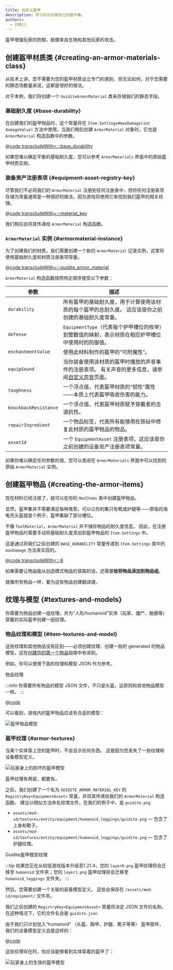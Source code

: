 ```yaml
---
title: 自定义盔甲
description: 学习如何创建自己的盔甲集。
authors:
  - IMB11
---
```


盔甲增强玩家的防御，抵御来自生物和其他玩家的攻击。

## 创建盔甲材质类 {#creating-an-armor-materials-class}

从技术上讲，您不需要为您的盔甲材质设立专门的类别，但无论如何，对于您需要的静态场数量来说，这都是很好的做法。

对于本例，我们将创建一个 `GuiditeArmorMaterial` 类来存储我们的静态字段。

### 基础耐久度 {#base-durability}

在创建我们的盔甲物品时，这个常量将在 `Item.Settings#maxDamage(int damageValue)` 方法中使用，当我们稍后创建 `ArmorMaterial` 对象时，它也是 `ArmorMaterial` 构造函数中的参数。

@[code transcludeWith=:::base_durability](@/reference/latest/src/main/java/com/example/docs/item/armor/GuiditeArmorMaterial.java)

如果您难以确定平衡的基础耐久度，您可以参考 `ArmorMaterials` 界面中的原始盔甲材质实例。

### 装备资产注册表项 {#equipment-asset-registry-key}

尽管我们不必将我们的 `ArmorMaterial` 注册到任何注册表中，但将任何注册表项存储为常量通常是一种很好的做法，因为游戏将使用它来找到我们盔甲的相关纹理。

@[code transcludeWith=:::material_key](@/reference/latest/src/main/java/com/example/docs/item/armor/GuiditeArmorMaterial.java)

我们稍后会将其传递给 `ArmorMaterial` 构造函数。

### `ArmorMaterial` 实例 {#armormaterial-instance}

为了创建我们的材质，我们需要创建一个新的 `ArmorMaterial` 记录实例，这里将使用基础耐久度和材质注册表项常量。

@[code transcludeWith=:::guidite_armor_material](@/reference/latest/src/main/java/com/example/docs/item/armor/GuiditeArmorMaterial.java)

`ArmorMaterial` 构造函数按照特定顺序接受以下参数：

| 参数                    | 描述                                                                   |
| --------------------- | -------------------------------------------------------------------- |
| `durability`          | 所有盔甲的基础耐久度，用于计算使用该材质的每个盔甲的总耐久度。 这应该是你之前创建的基础耐久度常量。                   |
| `defense`             | `EquipmentType`（代表每个护甲槽位的枚举）到整数值的映射，表示材质在相应护甲槽位中使用时的防御值。             |
| `enchantmentValue`    | 使用此材料制作的盔甲的“可附魔性”。                                                   |
| `equipSound`          | 当你装备使用该材质的盔甲时播放的声音事件的注册表项。 有关声音的更多信息，请参阅[自定义声音](../sounds/custom)页面。 |
| `toughness`           | 一个浮点值，代表盔甲材质的“韧性”属性——本质上代表盔甲吸收伤害的能力。                                 |
| `knockbackResistance` | 一个浮点值，代表盔甲材质赋予穿戴者的击退抗性。                                              |
| `repairIngredient`    | 一个物品标签，代表所有能够用在铁砧中修复此材质的盔甲物品的物品。                                     |
| `assetId`             | 一个 `EquipmentAsset` 注册表项，这应该是你之前创建的设备资产注册表项常量。                       |

如果你难以确定任何参数的值，您可以查阅在 `ArmorMaterials` 界面中可以找到的原始 `ArmorMaterial` 实例。

## 创建盔甲物品 {#creating-the-armor-items}

现在材料已经注册了，就可以在你的 `ModItems` 类中创建盔甲物品。

显然，盔甲集并不需要满足每种类型，可以让你的集只有靴或护腿等——原版的海龟壳头盔就是个例子，盔甲集缺了部分槽位。

不像 `ToolMaterial`，`ArmorMaterial` 并不储存物品的耐久度信息。 因此，在注册盔甲物品时需要手动将基础耐久度添加到盔甲物品的 `Item.Settings` 中。

这是通过将我们之前创建的 `BASE_DURABILITY` 常量传递到 `Item.Settings` 类中的 `maxDamage` 方法来实现的。

@[code transcludeWith=:::6](@/reference/latest/src/main/java/com/example/docs/item/ModItems.java)

如果需要让物品能从创造模式物品栏获取的话，还需要**给将物品添加到物品组**。

就像所有物品一样，要为这些物品创建翻译键。

## 纹理与模型 {#textures-and-models}

你需要为物品创建一组纹理，并为“人形/humanoid”实体（玩家、僵尸、骷髅等）穿戴的实际盔甲创建一组纹理。

### 物品纹理和模型 {#item-textures-and-model}

这些纹理和其他物品没有区别——必须创建纹理、创建一般的 generated 的物品模型，这在[创建你的第一个物品](./first-item#adding-a-texture-and-model)指南中有讲到。

例如，你可以使用下面的纹理和模型 JSON 作为参考。

<DownloadEntry visualURL="/assets/develop/items/armor_0.png" downloadURL="/assets/develop/items/example_armor_item_textures.zip">物品纹理</DownloadEntry>

:::info
你需要所有物品的模型 JSON 文件，不只是头盔，这原则和其他物品模型一样。
:::

@[code](@/reference/latest/src/main/generated/assets/example-mod/models/item/guidite_helmet.json)

可以看到，游戏内的盔甲物品应该有合适的模型：

![盔甲物品模型](/assets/develop/items/armor_1.png)

### 盔甲纹理 {#armor-textures}

当某个实体穿上您的盔甲时，不会显示任何东西。 这是因为您丢失了一些纹理和设备模型定义。

![玩家身上的损坏的盔甲模型](/assets/develop/items/armor_2.png)

盔甲纹理有两层，都要有。

之前，我们创建了一个名为 `GUIDITE_ARMOR_MATERIAL_KEY` 的 `RegistryKey<EquipmentAsset>` 常量，并将其传递给我们的 `ArmorMaterial` 构造函数。 建议以相似方法命名纹理文件，在我们的例子中，是 `guidite.png`

- `assets/mod-id/textures/entity/equipment/humanoid_leggings/guidite.png` — 包含了上身和靴子。
- `assets/mod-id/textures/entity/equipment/humanoid_leggings/guidite.png` — 包含了护腿纹理。

<DownloadEntry downloadURL="/assets/develop/items/example_armor_layer_textures.zip">Guidite盔甲模型纹理</DownloadEntry>

:::tip
如果您正在从较低游戏版本升级至1.21.4，您的 `layer0.png` 盔甲纹理将会迁移至 `humanoid` 文件夹；您的 `layer1.png` 盔甲纹理将会迁移至`humanoid_leggings` 文件夹。
:::

然后，您需要创建一个关联的装备模型定义。 这些会保存在 `/assets/mod-id/equipment/` 文件夹。

我们之前创建的 `RegistryKey<EquipmentAsset>` 常量将决定 JSON 文件的名称。 在这种情况下，它的文件名会是 `guidite.json`

由于我们只计划加入“humanoid” （头盔、胸甲、护腿、靴子等等） 盔甲部件，我们的设备模型定义会是这样的：

@[code](@/reference/latest/src/main/resources/assets/example-mod/equipment/guidite.json)

这些纹理存在时，你应该能够看到实体穿着的盔甲了：

![玩家身上的生效的盔甲模型](/assets/develop/items/armor_3.png)

<!-- TODO: A guide on creating equipment for dyeable armor could prove useful. -->
